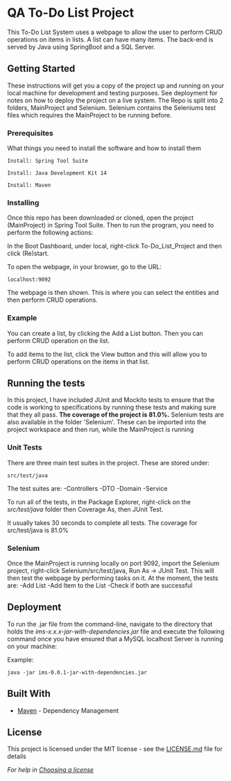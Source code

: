 # QA To-Do List Project

This To-Do List System uses a webpage to allow the user to perform CRUD operations on items in lists. A list can have many items. The back-end is served by Java using SpringBoot and a SQL Server.


## Getting Started

These instructions will get you a copy of the project up and running on your local machine for development and testing purposes. See deployment for notes on how to deploy the project on a live system.
The Repo is split into 2 folders, MainProject and Selenium. Selenium contains the Seleniums test files which requires the MainProject to be running before.

### Prerequisites

What things you need to install the software and how to install them

```
Install: Spring Tool Suite

Install: Java Development Kit 14

Install: Maven

```

### Installing

Once this repo has been downloaded or cloned, open the project (MainProject) in Spring Tool Suite. Then to run the program, you need to perform the following actions:

In the Boot Dashboard, under local, right-click To-Do_List_Project and then click (Re)start.

To open the webpage, in your browser, go to the URL:

```
localhost:9092
```

The webpage is then shown. This is where you can select the entities and then perform CRUD operations.

### Example

You can create a list, by clicking the Add a List button. Then you can perform CRUD operation on the list. 

To add items to the list, click the View button and this will allow you to perform CRUD operations on the items in that list.



## Running the tests
In this project, I have included JUnit and Mockito tests to ensure that the code is working to specifications by running these tests and making sure that they all pass. **The coverage of the project is 81.0%.**
Selenium tests are also available in the folder 'Selenium'. These can be imported into the project workspace and then run, while the MainProject is running

### Unit Tests 

There are three main test suites in the project. These are stored under:

```
src/test/java
```

The test suites are: 
-Controllers
-DTO
-Domain
-Service


To run all of the tests, in the Package Explorer, right-click on the _src/test/java_ folder then Coverage As, then JUnit Test.

It usually takes 30 seconds to complete all tests. The coverage for src/test/java is 81.0%

### Selenium
Once the MainProject is running locally on port 9092, import the Selenium project, right-click Selenium/src/test/java, Run As -> JUnit Test.
This will then test the webpage by performing tasks on it.
At the moment, the tests are:
-Add List
-Add Item to the List
-Check if both are successful

## Deployment

To run the .jar file from the command-line, navigate to the directory that holds the _ims-x.x.x-jar-with-dependencies.jar_ file and execute the following command once you have ensured that a MySQL localhost Server is running on your machine:

Example:
```
java -jar ims-0.0.1-jar-with-dependencies.jar
```


## Built With

* [Maven](https://maven.apache.org/) - Dependency Management


## License

This project is licensed under the MIT license - see the [LICENSE.md](LICENSE.md) file for details 

*For help in [Choosing a license](https://choosealicense.com/)*
